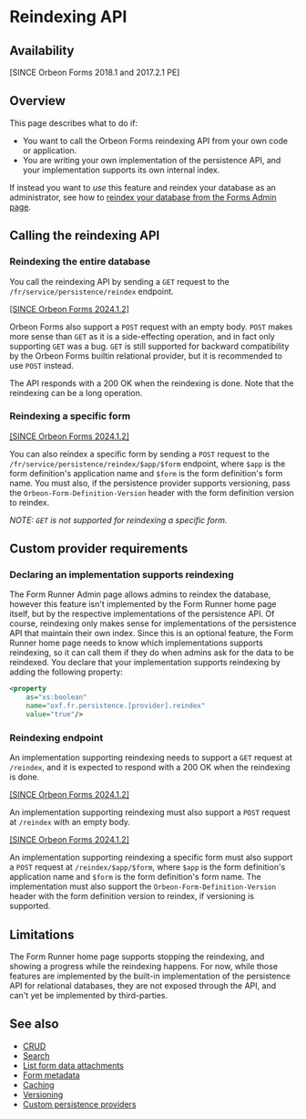 # Reindexing API

## Availability

[SINCE Orbeon Forms 2018.1 and 2017.2.1 PE]

## Overview

This page describes what to do if:

- You want to call the Orbeon Forms reindexing API from your own code or application.
- You are writing your own implementation of the persistence API, and your implementation supports its own internal index.

If instead you want to *use* this feature and reindex your database as an administrator, see how to [reindex your database from the Forms Admin page](/form-runner/feature/forms-admin-page.md#reindexing).

## Calling the reindexing API

### Reindexing the entire database

You call the reindexing API by sending a `GET` request to the `/fr/service/persistence/reindex` endpoint.

[\[SINCE Orbeon Forms 2024.1.2\]](/release-notes/orbeon-forms-2024.1.2.md)

Orbeon Forms also support a `POST` request with an empty body. `POST` makes more sense than `GET` as it is a side-effecting operation, and in fact only supporting `GET` was a bug. `GET` is still supported for backward compatibility by the Orbeon Forms builtin relational provider, but it is recommended to use `POST` instead.

The API responds with a 200 OK when the reindexing is done. Note that the reindexing can be a long operation.

### Reindexing a specific form

[\[SINCE Orbeon Forms 2024.1.2\]](/release-notes/orbeon-forms-2024.1.2.md)

You can also reindex a specific form by sending a `POST` request to the `/fr/service/persistence/reindex/$app/$form` endpoint, where `$app` is the form definition's application name and `$form` is the form definition's form name. You must also, if the persistence provider supports versioning, pass the `Orbeon-Form-Definition-Version` header with the form definition version to reindex.

_NOTE: `GET` is not supported for reindexing a specific form._

## Custom provider requirements

### Declaring an implementation supports reindexing

The Form Runner Admin page allows admins to reindex the database, however this feature isn't implemented by the Form Runner home page itself, but by the respective implementations of the persistence API. Of course, reindexing only makes sense for implementations of the persistence API that maintain their own index. Since this is an optional feature, the Form Runner home page needs to know which implementations supports reindexing, so it can call them if they do when admins ask for the data to be reindexed. You declare that your implementation supports reindexing by adding the following property:

```xml
<property 
    as="xs:boolean" 
    name="oxf.fr.persistence.[provider].reindex"                            
    value="true"/>
```

### Reindexing endpoint

An implementation supporting reindexing needs to support a `GET` request at `/reindex`, and it is expected to respond with a 200 OK when the reindexing is done.

[\[SINCE Orbeon Forms 2024.1.2\]](/release-notes/orbeon-forms-2024.1.2.md)

An implementation supporting reindexing must also support a `POST` request at `/reindex` with an empty body.

[\[SINCE Orbeon Forms 2024.1.2\]](/release-notes/orbeon-forms-2024.1.2.md)

An implementation supporting reindexing a specific form must also support a `POST` request at `/reindex/$app/$form`, where `$app` is the form definition's application name and `$form` is the form definition's form name. The implementation must also support the `Orbeon-Form-Definition-Version` header with the form definition version to reindex, if versioning is supported.

## Limitations

The Form Runner home page supports stopping the reindexing, and showing a progress while the reindexing happens. For now, while those features are implemented by the built-in implementation of the persistence API for relational databases, they are not exposed through the API, and can't yet be implemented by third-parties.

## See also

- [CRUD](crud.md)
- [Search](search.md)
- [List form data attachments](list-form-data-attachments.md)
- [Form metadata](forms-metadata.md)
- [Caching](caching.md)
- [Versioning](versioning.md)
- [Custom persistence providers](custom-persistence-providers.md)

